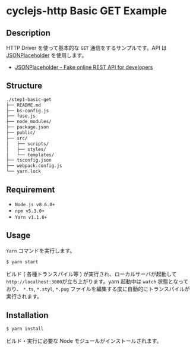 # cyclejs-http Basic GET Example

## Description

HTTP Driver を使って基本的な `GET` 通信をするサンプルです。API は [JSONPlaceholder](http://jsonplaceholder.typicode.com/) を使用します。

- [JSONPlaceholder - Fake online REST API for developers](http://jsonplaceholder.typicode.com/)

## Structure

```bash
./step1-basic-get
├── README.md
├── bs-config.js
├── fuse.js
├── node_modules/
├── package.json
├── public/
├── src/
│   ├── scripts/
│   ├── styles/
│   └── templates/
├── tsconfig.json
├── webpack.config.js
└── yarn.lock
```

## Requirement

- `Node.js v8.6.0+`
- `npm v5.3.0+`
- `Yarn v1.1.0+`

## Usage

`Yarn` コマンドを実行します。
```bash
$ yarn start
```
ビルド ( 各種トランスパイル等 ) が実行され、ローカルサーバが起動して`http://localhost:3000`が立ち上がります。yarn 起動中は `watch` 状態となっており、 `*.ts`, `*.styl`, `*.pug` ファイルを編集する度に自動的にトランスパイルが実行されます。



## Installation

```bash
$ yarn install
```
ビルド・実行に必要な Node モジュールがインストールされます。
